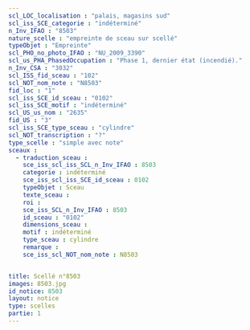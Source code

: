 ```yaml
---
scl_LOC_localisation : "palais, magasins sud"
scl_iss_SCE_categorie : "indéterminé"
n_Inv_IFAO : "8503"
nature_scelle : "empreinte de sceau sur scellé"
typeObjet : "Empreinte"
scl_PHO_no_photo_IFAO : "NU_2009_3390"
scl_us_PHA_PhasedOccupation : "Phase 1, dernier état (incendié)."
n_Inv_CSA : "3032"
scl_ISS_fid_sceau : "102"
scl_NOT_nom_note : "N8503"
fid_loc : "1"
scl_iss_SCE_id_sceau : "0102"
scl_iss_SCE_motif : "indéterminé"
scl_US_us_nom : "2635"
fid_US : "3"
scl_iss_SCE_type_sceau : "cylindre"
scl_NOT_transcription : "?"
type_scelle : "simple avec note"
sceaux :
  - traduction_sceau : 
    sce_iss_scl_iss_SCL_n_Inv_IFAO : 8503
    categorie : indéterminé
    sce_iss_scl_iss_SCE_id_sceau : 0102
    typeObjet : Sceau
    texte_sceau : 
    roi : 
    sce_iss_SCL_n_Inv_IFAO : 8503
    id_sceau : "0102"
    dimensions_sceau : 
    motif : indéterminé
    type_sceau : cylindre
    remarque : 
    sce_iss_scl_NOT_nom_note : N8503


title: Scellé n°8503
images: 8503.jpg
id_notice: 8503
layout: notice
type: scelles
partie: 1
---
```

